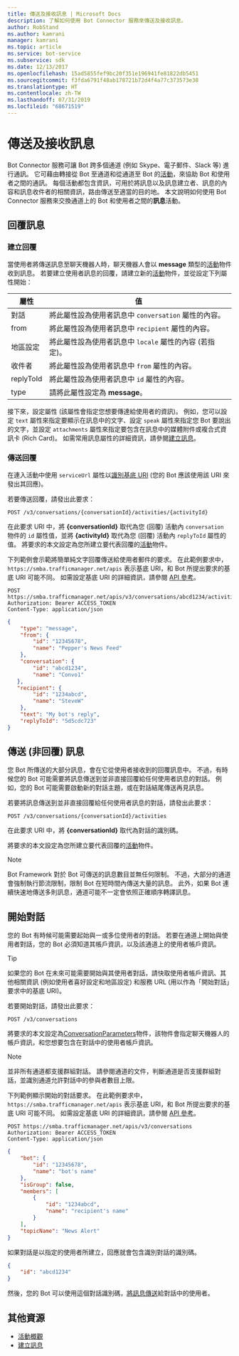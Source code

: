 ```yaml
---
title: 傳送及接收訊息 | Microsoft Docs
description: 了解如何使用 Bot Connector 服務來傳送及接收訊息。
author: RobStand
ms.author: kamrani
manager: kamrani
ms.topic: article
ms.service: bot-service
ms.subservice: sdk
ms.date: 12/13/2017
ms.openlocfilehash: 15ad5855fef9bc20f351e196941fe81822db5451
ms.sourcegitcommit: f3fda6791f48ab178721b72d4f4a77c373573e38
ms.translationtype: HT
ms.contentlocale: zh-TW
ms.lasthandoff: 07/31/2019
ms.locfileid: "68671519"
---
```

# <a name="send-and-receive-messages"></a>傳送及接收訊息

Bot Connector 服務可讓 Bot 跨多個通道 (例如 Skype、電子郵件、Slack 等) 進行通訊。 它可藉由轉接從 Bot 至通道和從通道至 Bot 的[活動](bot-framework-rest-connector-activities.md)，來協助 Bot 和使用者之間的通訊。 每個活動都包含資訊，可用於將訊息以及訊息建立者、訊息的內容和訊息收件者的相關資訊，路由傳送至適當的目的地。 本文說明如何使用 Bot Connector 服務來交換通道上的 Bot 和使用者之間的**訊息**活動。 

## <a id="create-reply"></a> 回覆訊息

### <a name="create-a-reply"></a>建立回覆 

當使用者將傳送訊息至聊天機器人時，聊天機器人會以 **message** 類型的[活動][Activity]物件收到訊息。 若要建立使用者訊息的回覆，請建立新的[活動][Activity]物件，並從設定下列屬性開始：

| 屬性 | 值 |
|----|----|
| 對話 | 將此屬性設為使用者訊息中 `conversation` 屬性的內容。 |
| from | 將此屬性設為使用者訊息中 `recipient` 屬性的內容。 |
| 地區設定 | 將此屬性設為使用者訊息中 `locale` 屬性的內容 (若指定)。 |
| 收件者 | 將此屬性設為使用者訊息中 `from` 屬性的內容。 |
| replyToId | 將此屬性設為使用者訊息中 `id` 屬性的內容。 |
| type | 請將此屬性設定為 **message**。 |

接下來，設定屬性 (該屬性會指定您想要傳達給使用者的資訊)。 例如，您可以設定 `text` 屬性來指定要顯示在訊息中的文字、設定 `speak` 屬性來指定您 Bot 要說出的文字，並設定 `attachments` 屬性來指定要包含在訊息中的媒體附件或複合式資訊卡 (Rich Card)。 如需常用訊息屬性的詳細資訊，請參閱[建立訊息](bot-framework-rest-connector-create-messages.md)。

### <a name="send-the-reply"></a>傳送回覆

在連入活動中使用 `serviceUrl` 屬性以[識別基底 URI](bot-framework-rest-connector-api-reference.md#base-uri) (您的 Bot 應該使用該 URI 來發出其回應)。 

若要傳送回覆，請發出此要求： 

```http
POST /v3/conversations/{conversationId}/activities/{activityId}
```

在此要求 URI 中，將 **{conversationId}** 取代為您 (回覆) 活動內 `conversation` 物件的 `id` 屬性值，並將 **{activityId}** 取代為您 (回覆) 活動內 `replyToId` 屬性的值。 將要求的本文設定為您所建立要代表回覆的[活動][Activity]物件。

下列範例會示範將簡單純文字回覆傳送給使用者郵件的要求。 在此範例要求中，`https://smba.trafficmanager.net/apis` 表示基底 URI，和 Bot 所提出要求的基底 URI 可能不同。 如需設定基底 URI 的詳細資訊，請參閱 [API 參考](bot-framework-rest-connector-api-reference.md#base-uri)。

```http
POST https://smba.trafficmanager.net/apis/v3/conversations/abcd1234/activities/5d5cdc723 
Authorization: Bearer ACCESS_TOKEN 
Content-Type: application/json 
```

```json
{
    "type": "message",
    "from": {
        "id": "12345678",
        "name": "Pepper's News Feed"
    },
    "conversation": {
        "id": "abcd1234",
        "name": "Convo1"
   },
   "recipient": {
        "id": "1234abcd",
        "name": "SteveW"
    },
    "text": "My bot's reply",
    "replyToId": "5d5cdc723"
}
```

## <a id="send-message"></a> 傳送 (非回覆) 訊息

您 Bot 所傳送的大部分訊息，會在它從使用者接收到的回覆訊息中。 不過，有時候您的 Bot 可能需要將訊息傳送到並非直接回覆給任何使用者訊息的對話。 例如，您的 Bot 可能需要啟動新的對話主題，或在對話結尾傳送再見訊息。 

若要將訊息傳送到並非直接回覆給任何使用者訊息的對話，請發出此要求： 

```http
POST /v3/conversations/{conversationId}/activities
```

在此要求 URI 中，將 **{conversationId}** 取代為對話的識別碼。 
    
將要求的本文設定為您所建立要代表回覆的[活動][Activity]物件。

> [!NOTE]
> Bot Framework 對於 Bot 可傳送的訊息數目並無任何限制。 不過，大部分的通道會強制執行節流限制，限制 Bot 在短時間內傳送大量的訊息。 此外，如果 Bot 連續快速地傳送多則訊息，通道可能不一定會依照正確順序轉譯訊息。

## <a name="start-a-conversation"></a>開始對話

您的 Bot 有時候可能需要起始與一或多位使用者的對話。 若要在通道上開始與使用者對話，您的 Bot 必須知道其帳戶資訊，以及該通道上的使用者帳戶資訊。 

> [!TIP]
> 如果您的 Bot 在未來可能需要開始與其使用者對話，請快取使用者帳戶資訊、其他相關資訊 (例如使用者喜好設定和地區設定) 和服務 URL (用以作為「開始對話」要求中的基底 URI)。 

若要開始對話，請發出此要求： 

```http
POST /v3/conversations
```

將要求的本文設定為[ConversationParameters][]物件，該物件會指定聊天機器人的帳戶資訊，和您想要包含在對話中的使用者帳戶資訊。

> [!NOTE]
> 並非所有通道都支援群組對話。 請參閱通道的文件，判斷通道是否支援群組對話，並識別通道允許對話中的參與者數目上限。

下列範例顯示開始的對話要求。 在此範例要求中，`https://smba.trafficmanager.net/apis` 表示基底 URI，和 Bot 所提出要求的基底 URI 可能不同。 如需設定基底 URI 的詳細資訊，請參閱 [API 參考](bot-framework-rest-connector-api-reference.md#base-uri)。

```http
POST https://smba.trafficmanager.net/apis/v3/conversations 
Authorization: Bearer ACCESS_TOKEN
Content-Type: application/json
```

```json
{
    "bot": {
        "id": "12345678",
        "name": "bot's name"
    },
    "isGroup": false,
    "members": [
        {
            "id": "1234abcd",
            "name": "recipient's name"
        }
    ],
    "topicName": "News Alert"
}
```

如果對話是以指定的使用者所建立，回應就會包含識別對話的識別碼。 

```json
{
    "id": "abcd1234"
}
```

然後，您的 Bot 可以使用這個對話識別碼，[將訊息傳送](#send-message)給對話中的使用者。

## <a name="additional-resources"></a>其他資源

- [活動概觀](bot-framework-rest-connector-activities.md)
- [建立訊息](bot-framework-rest-connector-create-messages.md)

[Activity]: bot-framework-rest-connector-api-reference.md#activity-object
[ConversationAccount]: bot-framework-rest-connector-api-reference.md#conversationaccount-object
[ConversationParameters]: bot-framework-rest-connector-api-reference.md#conversationparameters-object

